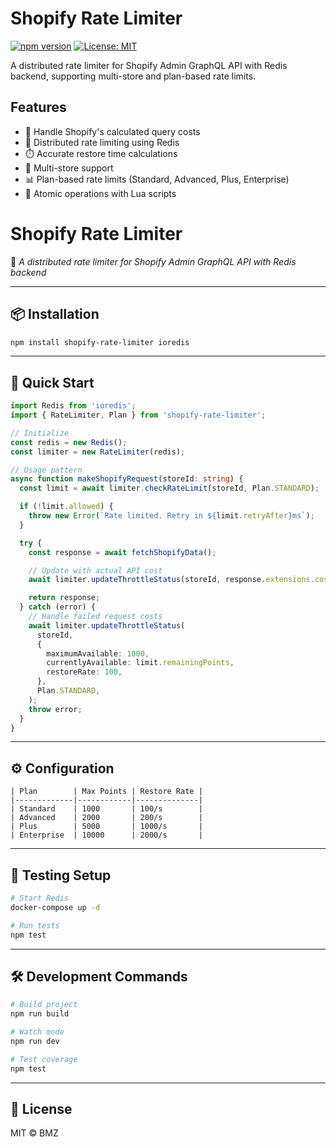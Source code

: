 # Shopify Rate Limiter

[![npm version](https://img.shields.io/npm/v/shopify-rate-limiter)](https://www.npmjs.com/package/shopify-rate-limiter)
[![License: MIT](https://img.shields.io/badge/License-MIT-yellow.svg)](https://opensource.org/licenses/MIT)

A distributed rate limiter for Shopify Admin GraphQL API with Redis backend, supporting multi-store and plan-based rate limits.

## Features

- 🚦 Handle Shopify's calculated query costs
- 🛑 Distributed rate limiting using Redis
- ⏱️ Accurate restore time calculations
- 🏪 Multi-store support
- 📊 Plan-based rate limits (Standard, Advanced, Plus, Enterprise)
- 🚀 Atomic operations with Lua scripts

# Shopify Rate Limiter

🔖 _A distributed rate limiter for Shopify Admin GraphQL API with Redis backend_

---

## 📦 Installation

```bash
npm install shopify-rate-limiter ioredis
```

---

## 🚀 Quick Start

```typescript
import Redis from 'ioredis';
import { RateLimiter, Plan } from 'shopify-rate-limiter';

// Initialize
const redis = new Redis();
const limiter = new RateLimiter(redis);

// Usage pattern
async function makeShopifyRequest(storeId: string) {
  const limit = await limiter.checkRateLimit(storeId, Plan.STANDARD);

  if (!limit.allowed) {
    throw new Error(`Rate limited. Retry in ${limit.retryAfter}ms`);
  }

  try {
    const response = await fetchShopifyData();

    // Update with actual API cost
    await limiter.updateThrottleStatus(storeId, response.extensions.cost.throttleStatus, Plan.STANDARD);

    return response;
  } catch (error) {
    // Handle failed request costs
    await limiter.updateThrottleStatus(
      storeId,
      {
        maximumAvailable: 1000,
        currentlyAvailable: limit.remainingPoints,
        restoreRate: 100,
      },
      Plan.STANDARD,
    );
    throw error;
  }
}
```

---

## ⚙️ Configuration

```plain
| Plan        | Max Points | Restore Rate |
|-------------|------------|--------------|
| Standard    | 1000       | 100/s        |
| Advanced    | 2000       | 200/s        |
| Plus        | 5000       | 1000/s       |
| Enterprise  | 10000      | 2000/s       |
```

---

## 🧪 Testing Setup

```bash
# Start Redis
docker-compose up -d

# Run tests
npm test
```

---

## 🛠️ Development Commands

```bash
# Build project
npm run build

# Watch mode
npm run dev

# Test coverage
npm test
```

---

## 📜 License

MIT © BMZ
